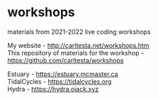 # workshops
materials from 2021-2022 live coding workshops

My website - http://carltesta.net/workshops.htm \
This repository of materials for the workshop - https://github.com/carltesta/workshops 

Estuary - https://estuary.mcmaster.ca \
TidalCycles - https://tidalcycles.org \
Hydra - https://hydra.ojack.xyz
